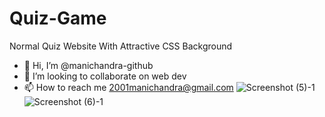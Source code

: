 # Quiz-Game
Normal Quiz Website With Attractive CSS Background
- 👋 Hi, I’m @manichandra-github
- 💞️ I’m looking to collaborate on web dev
- 📫 How to reach me 2001manichandra@gmail.com
![Screenshot (5)-1](https://user-images.githubusercontent.com/72243493/152684453-aabf0b87-8e1e-47a2-86fc-af93c570b480.png)
![Screenshot (6)-1](https://user-images.githubusercontent.com/72243493/152684459-d75d50e2-55bd-4028-9d04-9a558cbd2876.png)

